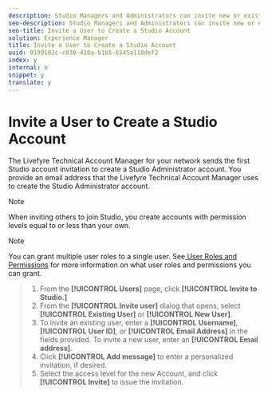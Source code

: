 ```yaml
---
description: Studio Managers and Administrators can invite new or existing users to create a Studio account.
seo-description: Studio Managers and Administrators can invite new or existing users to create a Studio account.
seo-title: Invite a User to Create a Studio Account
solution: Experience Manager
title: Invite a User to Create a Studio Account
uuid: 0199102c-c830-410a-b1b5-6545a118def2
index: y
internal: n
snippet: y
translate: y
---
```


# Invite a User to Create a Studio Account

The Livefyre Technical Account Manager for your network sends the first Studio account invitation to create a Studio Administrator account. You provide an email address that the Livefyre Technical Account Manager uses to create the Studio Administrator account.

>[!NOTE]
>
>When inviting others to join Studio, you create accounts with permission levels equal to or less than your own.


>[!NOTE]
>
>You can grant multiple user roles to a single user. See[ User Roles and Permissions](c_user_types.md#c_user_types) for more information on what user roles and permissions you can grant.


>1. From the **[!UICONTROL  Users]** page, click **[!UICONTROL  Invite to Studio.]**
>1. From the **[!UICONTROL  Invite user]** dialog that opens, select **[!UICONTROL  Existing User]** or **[!UICONTROL  New User]**.
>1. To invite an existing user, enter a **[!UICONTROL  Username]**, **[!UICONTROL  User ID]**, or **[!UICONTROL  Email Address]** in the fields provided. To invite a new user, enter an **[!UICONTROL  Email address]**.
>1. Click **[!UICONTROL  Add message]** to enter a personalized invitation, if desired.
>1. Select the access level for the new Account, and click **[!UICONTROL  Invite]** to issue the invitation.
